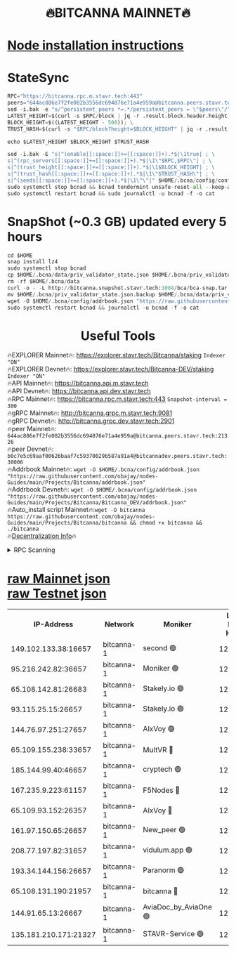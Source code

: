 <h1 align="center"> 🔥BITCANNA MAINNET🔥</h1>


[Node installation instructions](https://github.com/obajay/nodes-Guides/tree/main/Projects/Bitcanna)
=

# StateSync
```python
RPC="https://bitcanna.rpc.m.stavr.tech:443"
peers="644ac886e7f2fe082b3556dc694076e71a4e959a@bitcanna.peers.stavr.tech:21326"
sed -i.bak -e "s/^persistent_peers *=.*/persistent_peers = \"$peers\"/" $HOME/.bcna/config/config.toml
LATEST_HEIGHT=$(curl -s $RPC/block | jq -r .result.block.header.height); \
BLOCK_HEIGHT=$((LATEST_HEIGHT - 500)); \
TRUST_HASH=$(curl -s "$RPC/block?height=$BLOCK_HEIGHT" | jq -r .result.block_id.hash)

echo $LATEST_HEIGHT $BLOCK_HEIGHT $TRUST_HASH

sed -i.bak -E "s|^(enable[[:space:]]+=[[:space:]]+).*$|\1true| ; \
s|^(rpc_servers[[:space:]]+=[[:space:]]+).*$|\1\"$RPC,$RPC\"| ; \
s|^(trust_height[[:space:]]+=[[:space:]]+).*$|\1$BLOCK_HEIGHT| ; \
s|^(trust_hash[[:space:]]+=[[:space:]]+).*$|\1\"$TRUST_HASH\"| ; \
s|^(seeds[[:space:]]+=[[:space:]]+).*$|\1\"\"|" $HOME/.bcna/config/config.toml
sudo systemctl stop bcnad && bcnad tendermint unsafe-reset-all --keep-addr-book
sudo systemctl restart bcnad && sudo journalctl -u bcnad -f -o cat
```
# SnapShot (~0.3 GB) updated every 5 hours
```python
cd $HOME
snap install lz4
sudo systemctl stop bcnad
cp $HOME/.bcna/data/priv_validator_state.json $HOME/.bcna/priv_validator_state.json.backup
rm -rf $HOME/.bcna/data
curl -o - -L http://bitcanna.snapshot.stavr.tech:1004/bca/bca-snap.tar.lz4 | lz4 -c -d - | tar -x -C $HOME/.bcna --strip-components 2
mv $HOME/.bcna/priv_validator_state.json.backup $HOME/.bcna/data/priv_validator_state.json
wget -O $HOME/.bcna/config/addrbook.json "https://raw.githubusercontent.com/obajay/nodes-Guides/main/Projects/Bitcanna/addrbook.json"
sudo systemctl restart bcnad && journalctl -u bcnad -f -o cat
```

 <h1 align="center"> Useful Tools</h1>

🔥EXPLORER Mainnet🔥:    https://explorer.stavr.tech/Bitcanna/staking          `Indexer "ON"` \
🔥EXPLORER Devnet🔥:     https://explorer.stavr.tech/Bitcanna-DEV/staking     `Indexer "ON"` \
🔥API Mainnet🔥:         https://bitcanna.api.m.stavr.tech \
🔥API Devnet🔥:          https://bitcanna.api.dev.stavr.tech \
🔥RPC Mainnet🔥:         https://bitcanna.rpc.m.stavr.tech:443         `Snapshot-interval = 300` \
🔥gRPC Mainnet🔥:        http://bitcanna.grpc.m.stavr.tech:9081 \
🔥gRPC Devnet🔥:         http://bitcanna.grpc.dev.stavr.tech:2901 \
🔥peer Mainnet🔥:        `644ac886e7f2fe082b3556dc694076e71a4e959a@bitcanna.peers.stavr.tech:21326` \
🔥peer Devnet🔥:         `b0c7e5c69aaf00626baaf7c59370029b587a91a4@bitcannadev.peers.stavr.tech:30006` \
🔥Addrbook Mainnet🔥:    ```wget -O $HOME/.bcna/config/addrbook.json "https://raw.githubusercontent.com/obajay/nodes-Guides/main/Projects/Bitcanna/addrbook.json"``` \
🔥Addrbook Devnet🔥:    ```wget -O $HOME/.bcna/config/addrbook.json "https://raw.githubusercontent.com/obajay/nodes-Guides/main/Projects/Bitcanna/Bitcanna_DEV/addrbook.json"``` \
🔥Auto_install script Mainnet🔥:```wget -O bitcanna https://raw.githubusercontent.com/obajay/nodes-Guides/main/Projects/Bitcanna/bitcanna && chmod +x bitcanna && ./bitcanna``` \
🔥[Decentralization Info](https://github.com/obajay/StateSync-snapshots/tree/main/Projects/Bitcanna/Decentralization)🔥


<details>
<summary>RPC Scanning</summary>

<h2 align="center"> We scan nodes in real time every 4 hours. And we provide the final result of RPC endpoints.
We cannot influence the operation of these nodes in any way. </h2>


```python
If Voting Power is higher than 0 --> then the Node is a validator of the network and may be subject to attack and be a potential threat to the chain.
```
```python
We marked such validators with a red symbol
```

</details>

[raw Mainnet json](https://rpc-check.bcam.stavr.tech/bcam/rpc-bcam-result.json) \
[raw Testnet json](https://github.com/obajay/StateSync-snapshots/tree/main/Projects/Bitcanna/Rpc-Check-Testnet)
=



<table><tr><th>IP-Address</th><th>Network</th><th>Moniker</th><th>Latest Block Height</th><th>Earliest Block Height</th><th>Catching Up</th><th>Tx Index</th><th>Voting Power</th><th>Scan Time</th></tr><tr><td>149.102.133.38:16657</td><td>bitcanna-1</td><td>second 🟢</td><td>12995437</td><td>1</td><td>False</td><td>on</td><td>0</td><td>2024-03-13T17:34:31.227151861UTC</td></tr><tr><td>95.216.242.82:36657</td><td>bitcanna-1</td><td>Moniker 🟢</td><td>12995426</td><td>5776907</td><td>False</td><td>on</td><td>0</td><td>2024-03-13T17:33:27.782575289UTC</td></tr><tr><td>65.108.142.81:26683</td><td>bitcanna-1</td><td>Stakely.io 🟢</td><td>12995430</td><td>6152001</td><td>False</td><td>on</td><td>0</td><td>2024-03-13T17:33:51.071118225UTC</td></tr><tr><td>93.115.25.15:26657</td><td>bitcanna-1</td><td>Stakely.io 🟢</td><td>12995429</td><td>6520001</td><td>False</td><td>on</td><td>0</td><td>2024-03-13T17:33:46.646177560UTC</td></tr><tr><td>144.76.97.251:27657</td><td>bitcanna-1</td><td>AlxVoy 🟢</td><td>12995435</td><td>8805201</td><td>False</td><td>on</td><td>0</td><td>2024-03-13T17:34:20.684144923UTC</td></tr><tr><td>65.109.155.238:33657</td><td>bitcanna-1</td><td>MultVR 🔴</td><td>12995431</td><td>9933415</td><td>False</td><td>on</td><td>352235</td><td>2024-03-13T17:33:58.578711036UTC</td></tr><tr><td>185.144.99.40:46657</td><td>bitcanna-1</td><td>cryptech 🟢</td><td>12995425</td><td>11528001</td><td>False</td><td>on</td><td>0</td><td>2024-03-13T17:33:23.394854427UTC</td></tr><tr><td>167.235.9.223:61157</td><td>bitcanna-1</td><td>F5Nodes 🔴</td><td>12995432</td><td>12084001</td><td>False</td><td>on</td><td>570</td><td>2024-03-13T17:34:00.847523399UTC</td></tr><tr><td>65.109.93.152:26357</td><td>bitcanna-1</td><td>AlxVoy 🔴</td><td>12995437</td><td>12109301</td><td>False</td><td>on</td><td>1391929</td><td>2024-03-13T17:34:31.747076743UTC</td></tr><tr><td>161.97.150.65:26657</td><td>bitcanna-1</td><td>New_peer 🟢</td><td>12995430</td><td>12254001</td><td>False</td><td>on</td><td>0</td><td>2024-03-13T17:33:51.354807345UTC</td></tr><tr><td>208.77.197.82:31657</td><td>bitcanna-1</td><td>vidulum.app 🟢</td><td>12995430</td><td>12386934</td><td>False</td><td>on</td><td>0</td><td>2024-03-13T17:33:54.127145839UTC</td></tr><tr><td>193.34.144.156:26657</td><td>bitcanna-1</td><td>Paranorm 🟢</td><td>12995433</td><td>12697701</td><td>False</td><td>on</td><td>0</td><td>2024-03-13T17:34:07.516773254UTC</td></tr><tr><td>65.108.131.190:21957</td><td>bitcanna-1</td><td>bitcanna 🔴</td><td>12995432</td><td>12895432</td><td>False</td><td>on</td><td>419804</td><td>2024-03-13T17:34:05.243605340UTC</td></tr><tr><td>144.91.65.13:26667</td><td>bitcanna-1</td><td>AviaDoc_by_AviaOne 🟢</td><td>12995434</td><td>12984001</td><td>False</td><td>on</td><td>0</td><td>2024-03-13T17:34:15.970859093UTC</td></tr><tr><td>135.181.210.171:21327</td><td>bitcanna-1</td><td>STAVR-Service 🟢</td><td>12995435</td><td>12994001</td><td>False</td><td>on</td><td>0</td><td>2024-03-13T17:34:20.451852522UTC</td></tr></table>
